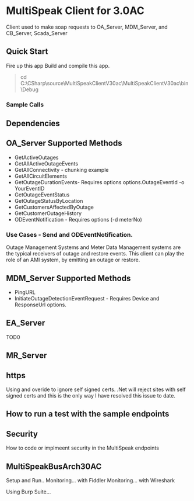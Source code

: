 ﻿# MultiSpeak Client for 3.0AC

 Client used to make soap requests to OA_Server, MDM_Server, and CB_Server, Scada_Server

## Quick Start

 Fire up this app
 Build and compile this app.

 > cd C:\CSharp\source\MultiSpeakClientV30ac\MultiSpeakClientV30ac\bin\Debug

### Sample Calls

 ## Dependencies 

 ## OA_Server Supported Methods
 - GetActiveOutages
 - GetAllActiveOutageEvents
 - GetAllConnectivity - chunking example
 - GetAllCircuitElements  
 - GetOutageDurationEvents- Requires options options.OutageEventId -o YourEventID
 - GetOutageEventStatus
 - GetOutageStatusByLocation
 - GetCustomersAffectedByOutage
 - GetCustomerOutageHistory
 - ODEventNotification - Requires options (-d meterNo)

 ### Use Cases - Send and ODEventNotification.
 Outage Management Systems and Meter Data Management systems are the typical receivers of outage and restore events.
 This client can play the role of an AMI system, by emitting an outage or restore.

 
 ## MDM_Server Supported Methods
 - PingURL
 - InitiateOutageDetectionEventRequest - Requires Device and ResponseUrl options.
     
## EA_Server
TOD0

## MR_Server



 


## https
Using and overide to ignore self signed certs. .Net will reject sites with self signed certs
and this is the only way I have resolved this issue to date.

## How to run a test with the sample endpoints

## Security

How to code or implmeent security in the MultiSpeak endpoints

## MultiSpeakBusArch30AC
 
 Setup and Run..
 Monitoring... with Fiddler
 Monitoring... with Wireshark
 
 Using Burp Suite...